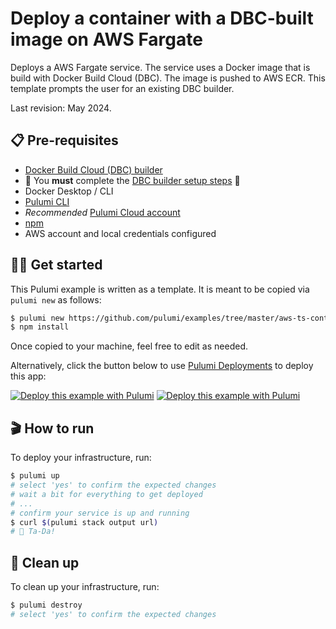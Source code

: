 # Deploy a container with a DBC-built image on AWS Fargate

Deploys a AWS Fargate service. The service uses a Docker image that is build with Docker Build Cloud (DBC). The image is pushed to AWS ECR. This template prompts the user for an existing DBC builder.

Last revision: May 2024.

## 📋 Pre-requisites

- [Docker Build Cloud (DBC) builder](https://build.docker.com/)
- 🚨 You **must** complete the [DBC builder setup steps](https://docs.docker.com/build/cloud/setup/#steps) 🚨
- Docker Desktop / CLI
- [Pulumi CLI](https://www.pulumi.com/docs/get-started/install/)
- *Recommended* [Pulumi Cloud account](https://app.pulumi.com/signup)
- [npm](https://www.npmjs.com/get-npm)
- AWS account and local credentials configured

## 👩‍🏫 Get started

This Pulumi example is written as a template. It is meant to be copied via `pulumi new` as follows:

```bash
$ pulumi new https://github.com/pulumi/examples/tree/master/aws-ts-containers-dbc
$ npm install
```

Once copied to your machine, feel free to edit as needed.

Alternatively, click the button below to use [Pulumi Deployments](https://www.pulumi.com/docs/pulumi-cloud/deployments/) to deploy this app:

[![Deploy this example with Pulumi](https://get.pulumi.com/new/button.svg)](https://app.pulumi.com/new?template=https://github.com/pulumi/examples/blob/master/aws-ts-containers-dbc)
[![Deploy this example with Pulumi](https://get.pulumi.com/new/button-light.svg)](https://app.pulumi.com/new?template=https://github.com/pulumi/examples/blob/master/aws-ts-containers-dbc)

## 🎬 How to run

To deploy your infrastructure, run:

```bash
$ pulumi up
# select 'yes' to confirm the expected changes
# wait a bit for everything to get deployed
# ...
# confirm your service is up and running
$ curl $(pulumi stack output url)
# 🎉 Ta-Da!
```

## 🧹 Clean up

To clean up your infrastructure, run:

```bash
$ pulumi destroy
# select 'yes' to confirm the expected changes
```
